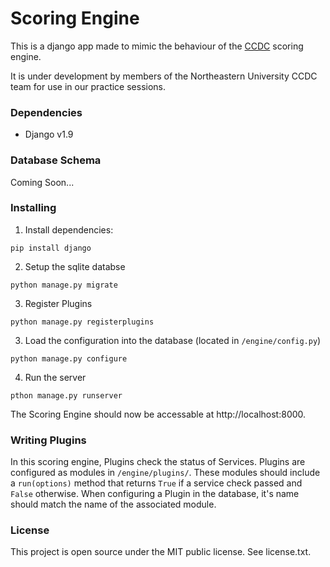 # Scoring Engine

This is a django app made to mimic the behaviour of the
[CCDC](http://www.nationalccdc.org/) scoring engine.

It is under development by members of the Northeastern University CCDC team for
use in our practice sessions.

### Dependencies

- Django v1.9

### Database Schema

Coming Soon...

### Installing
1. Install dependencies:

`pip install django`

2. Setup the sqlite databse

`python manage.py migrate`

3. Register Plugins

`python manage.py registerplugins`

3. Load the configuration into the database (located in `/engine/config.py`)

`python manage.py configure`

4. Run the server

`pthon manage.py runserver`

The Scoring Engine should now be accessable at http://localhost:8000.

### Writing Plugins

In this scoring engine, Plugins check the status of Services. Plugins are
configured as modules in `/engine/plugins/`. These modules should include a
`run(options)` method that returns `True` if a service check passed and `False`
otherwise. When configuring a Plugin in the database, it's name should match
the name of the associated module.

### License

This project is open source under the MIT public license. See license.txt.
